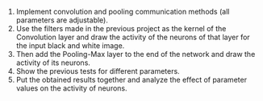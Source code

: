 1. Implement convolution and pooling communication methods (all parameters are adjustable).
2. Use the filters made in the previous project as the kernel of the Convolution layer and draw the activity of the neurons of that layer for the input black and white image.
3. Then add the Pooling-Max layer to the end of the network and draw the activity of its neurons.
4. Show the previous tests for different parameters.
5. Put the obtained results together and analyze the effect of parameter values on the activity of neurons.
